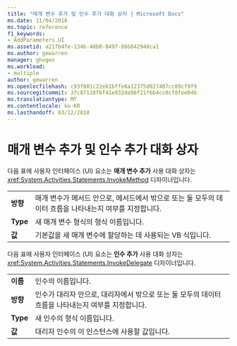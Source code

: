 ```yaml
---
title: "매개 변수 추가 및 인수 추가 대화 상자 | Microsoft Docs"
ms.date: 11/04/2016
ms.topic: reference
f1_keywords:
- AddParameters.UI
ms.assetid: a21fb4fe-134b-40b0-8497-86b842940ca1
ms.author: gewarren
manager: ghogen
ms.workload:
- multiple
author: gewarren
ms.openlocfilehash: c93f881c22e61bffe8a12375d027407cc89cf9f9
ms.sourcegitcommit: 37c87118f6f41e832da96f21f6b4cc0cf8fee046
ms.translationtype: MT
ms.contentlocale: ko-KR
ms.lasthandoff: 03/12/2018
---
```

# <a name="add-parameters-and-add-arguments-dialog-boxes"></a>매개 변수 추가 및 인수 추가 대화 상자
다음 표에 사용자 인터페이스 (UI) 요소는 **매개 변수 추가** 사용 대화 상자는 <xref:System.Activities.Statements.InvokeMethod> 디자이너입니다.  
  
|||  
|-|-|  
|**방향**|매개 변수가 메서드 안으로, 메서드에서 밖으로 또는 둘 모두의 데이터 흐름을 나타내는지 여부를 지정합니다.|  
|**Type**|새 매개 변수 형식의 형식 이름입니다.|  
|**값**|기본값을 새 매개 변수에 할당하는 데 사용되는 VB 식입니다.|  
  
 다음 표에 사용자 인터페이스 (UI) 요소는 **인수 추가** 사용 대화 상자는 <xref:System.Activities.Statements.InvokeDelegate> 디자이너입니다.  
  
|||  
|-|-|  
|**이름**|인수의 이름입니다.|  
|**방향**|인수가 대리자 안으로, 대리자에서 밖으로 또는 둘 모두의 데이터 흐름을 나타내는지 여부를 지정합니다.|  
|**Type**|새 인수의 형식 이름입니다.|  
|**값**|대리자 인수의 이 인스턴스에 사용할 값입니다.|